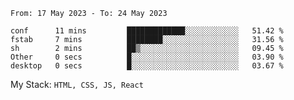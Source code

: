 <!--START_SECTION:waka-->

```text
From: 17 May 2023 - To: 24 May 2023

conf      11 mins         █████████████░░░░░░░░░░░░   51.42 %
fstab     7 mins          ████████░░░░░░░░░░░░░░░░░   31.56 %
sh        2 mins          ██▒░░░░░░░░░░░░░░░░░░░░░░   09.45 %
Other     0 secs          █░░░░░░░░░░░░░░░░░░░░░░░░   03.90 %
desktop   0 secs          █░░░░░░░░░░░░░░░░░░░░░░░░   03.67 %
```

<!--END_SECTION:waka-->
My Stack: `HTML, CSS, JS, React`
